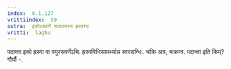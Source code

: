 ```yaml
---
index:  6.1.127
vrittiindex:  59
sutra:  इकोऽसवर्णे शाकल्यस्य ह्रस्वश्च
vritti:  laghu 
---
```


पदान्ता इको ह्रस्वा वा स्युरसवर्णेऽचि. ह्रस्वविधिसामर्थ्यान्न स्वरसन्धिः. चक्रि अत्र, चक्रय्त्र. पदान्ता इति किम्? गौर्यौ -.


